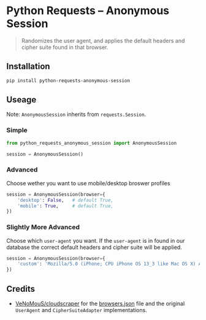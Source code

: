 # Python Requests – Anonymous Session

> Randomizes the user agent, and applies the default headers and cipher suite found in that browser.

## Installation

```bash
pip install python-requests-anonymous-session
```

## Useage

Note: `AnonymousSession` inherits from `requests.Session`.

### Simple

```py
from python_requests_anonymous_session import AnonymousSession

session = AnonymousSession()
```

### Advanced

Choose wether you want to use mobile/desktop broswer profiles

```py
session = AnonymousSession(browser={
    'desktop': False,   # default True,
    'mobile': True,     # default True,
})
```

### Slightly More Advanced

Choose which `user-agent` you want. If the `user-agent` is in found in our database the correct default headers
and cipher suite will be applied.

```py
session = AnonymousSession(browser={
    'custom': 'Mozilla/5.0 (iPhone; CPU iPhone OS 13_3 like Mac OS X) AppleWebKit/605.1.15 (KHTML, like Gecko) Mobile/15E148',
})
```

## Credits

+ [VeNoMouS/cloudscraper](https://github.com/VeNoMouS/cloudscraper) for the [browsers.json](python_requests_anonymous_session/browsers.json)
  file and the original `UserAgent` and `CipherSuiteAdapter` implementations.
